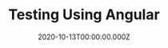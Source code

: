 ---
title: Testing Using Angular
date: 2020-10-13T00:00:00.000Z
image: speaking.jpg
event: Web developer Conference
tags: [Angular,Testing]
category: talks
---